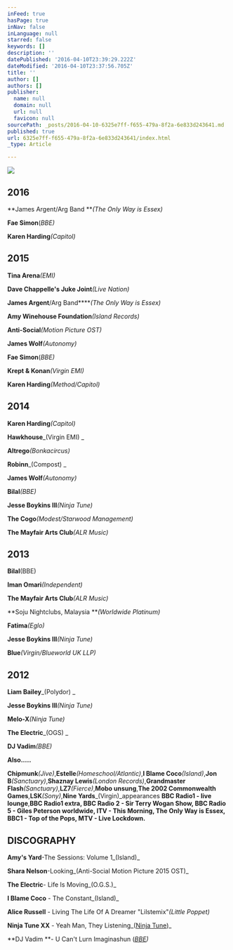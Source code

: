 ```yaml
---
inFeed: true
hasPage: true
inNav: false
inLanguage: null
starred: false
keywords: []
description: ''
datePublished: '2016-04-10T23:39:29.222Z'
dateModified: '2016-04-10T23:37:56.705Z'
title: ''
author: []
authors: []
publisher:
  name: null
  domain: null
  url: null
  favicon: null
sourcePath: _posts/2016-04-10-6325e7ff-f655-479a-8f2a-6e833d243641.md
published: true
url: 6325e7ff-f655-479a-8f2a-6e833d243641/index.html
_type: Article

---
```

![](https://the-grid-user-content.s3-us-west-2.amazonaws.com/4ce54ca4-298d-48f1-8b8e-bc65c94c0262.jpg)

## **2016**

**James Argent/Arg Band **_(The Only Way is Essex)_

**Fae Simon**(_BBE)_

**Karen Harding**_(Capitol)_

## **2015**

**Tina Arena**_(EMI)_

**Dave Chappelle's Juke Joint**_(Live Nation)_

**James Argent**/Arg Band****_(The Only Way is Essex)_

**Amy Winehouse Foundation**_(Island Records)_

**Anti-Social**_(Motion Picture OST)_

**James Wolf**_(Autonomy)_

**Fae Simon**(_BBE)_

**Krept & Konan**_(Virgin EMI)_

**Karen Harding**_(Method/Capitol)_

## **2014**

**Karen Harding**_(Capitol)_

**Hawkhouse**_(Virgin EMI) _

**Altrego**_(Bonkacircus)_

**Robinn**_(Compost) _

**James Wolf**_(Autonomy)_

**Bilal**_(BBE)_

**Jesse Boykins III**_(Ninja Tune)_

**The Cogo**_(Modest/Starwood Management)_

**The Mayfair Arts Club**_(ALR Music)_

## **2013**

**Bilal**(BBE)

**Iman Omari**_(Independent)_

**The Mayfair Arts Club**_(ALR Music)_

**Soju Nightclubs, Malaysia **_(Worldwide Platinum)_

**Fatima**_(Eglo)_

**Jesse Boykins III**_(Ninja Tune)_

**Blue**_(Virgin/Blueworld UK LLP)_

## **2012**

**Liam Bailey**_(Polydor) _

**Jesse Boykins III**_(Ninja Tune)_

**Melo-X**_(Ninja Tune)_

**The Electric**_(OGS) _

**DJ Vadim**_(BBE)_

**Also.....**

**Chipmunk**_(Jive)_,**Estelle**_(Homeschool/Atlantic)_,**I Blame Coco**_(Island)_,**Jon B**_(Sanctuary)_,**Shaznay Lewis**_(London Records)_,**Grandmaster Flash**_(Sanctuary)_,**LZ7**_(Fierce)_,**Mobo unsung**,**The 2002 Commonwealth Games**,**LSK**_(Sony)_,**Nine Yards**_(Virgin)_appearances **BBC Radio1 - live lounge**,**BBC Radio1 extra, BBC Radio 2 - Sir Terry Wogan Show, BBC Radio 5 - Giles Peterson worldwide, ITV - This Morning, The Only Way is Essex, BBC1 - Top of the Pops, MTV - Live Lockdown.**

## **DISCOGRAPHY**

****Amy's Yard****-The Sessions: Volume 1_(Island)_

**Shara Nelson**-Looking_(Anti-Social Motion Picture 2015 OST)_

**The Electric**- Life Is Moving_(O.G.S.)_

**I Blame Coco** - The Constant_(Island)_

**Alice Russell** - Living The Life Of A Dreamer "Lilstemix"_(Little Poppet)_

**Ninja Tune XX** - Yeah Man, They Listening_([Ninja Tune][0])_

**DJ Vadim **-  U Can't Lurn Imaginashun (_[BBE][1])_

[0]: http://t.umblr.com/redirect?z=http%3A%2F%2Fwww.discogs.com%2Flabel%2F109-Ninja-Tune&t=NDExMWQyMjJiYTM3ZWM1YWVlNzVlYTM2ZTJlOTJlZTdhYTQ5MGFmOCxYU0V4Z21aaw%3D%3D
[1]: http://t.umblr.com/redirect?z=http%3A%2F%2Fwww.discogs.com%2Flabel%2F1006-BBE&t=ZDFiMzcxYTM2NWQ2NjhlZDY5MzhkOTMxOGU3NTA5NTYxNjAwNTBjYixYU0V4Z21aaw%3D%3D